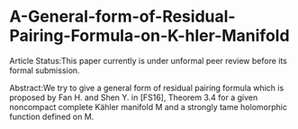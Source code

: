 # A-General-form-of-Residual-Pairing-Formula-on-K-hler-Manifold
Article Status:This paper currently is under unformal peer review before its formal submission.

Abstract:We try to give a general form of residual pairing formula which is proposed by Fan H. and Shen Y. in [FS16], Theorem 3.4 for a given noncompact complete Kähler manifold M and a strongly tame holomorphic function defined on M.
